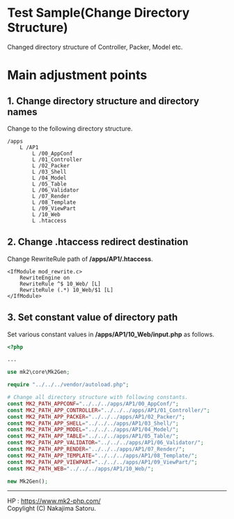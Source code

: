 # Test Sample(Change Directory Structure)

Changed directory structure of Controller, Packer, Model etc.

# Main adjustment points

## 1. Change directory structure and directory names

Change to the following directory structure.

```
/apps
	L /AP1
		L /00_AppConf
		L /01_Controller
		L /02_Packer
		L /03_Shell
		L /04_Model
		L /05_Table
		L /06_Validator
		L /07_Render
		L /08_Template
		L /09_ViewPart
		L /10_Web
		L .htaccess
```

## 2. Change .htaccess redirect destination

Change RewriteRule path of **/apps/AP1/.htaccess**.

```
<IfModule mod_rewrite.c>
	RewriteEngine on
	RewriteRule ^$ 10_Web/ [L]
	RewriteRule (.*) 10_Web/$1 [L]
</IfModule>
```

## 3. Set constant value of directory path

Set various constant values ​​in **/apps/AP1/10_Web/input.php** as follows.

```php
<?php

...

use mk2\core\Mk2Gen;

require "../../../vendor/autoload.php";

# Change all directory structure with following constants.
const MK2_PATH_APPCONF="../../../apps/AP1/00_AppConf/";
const MK2_PATH_APP_CONTROLLER="../../../apps/AP1/01_Controller/";
const MK2_PATH_APP_PACKER="../../../apps/AP1/02_Packer/";
const MK2_PATH_APP_SHELL="../../../apps/AP1/03_Shell/";
const MK2_PATH_APP_MODEL="../../../apps/AP1/04_Model/";
const MK2_PATH_APP_TABLE="../../../apps/AP1/05_Table/";
const MK2_PATH_APP_VALIDATOR="../../../apps/AP1/06_Validator/";
const MK2_PATH_APP_RENDER="../../../apps/AP1/07_Render/";
const MK2_PATH_APP_TEMPLATE="../../../apps/AP1/08_Template/";
const MK2_PATH_APP_VIEWPART="../../../apps/AP1/09_ViewPart/";
const MK2_PATH_WEB="../../../apps/AP1/10_Web/";

new Mk2Gen();
```

<hr>

HP : https://www.mk2-php.com/  
Copylight (C) Nakajima Satoru.